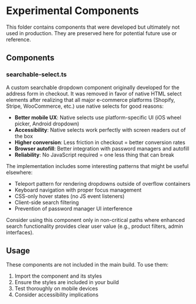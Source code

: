 # Experimental Components

This folder contains components that were developed but ultimately not used in production. They are preserved here for potential future use or reference.

## Components

### searchable-select.ts

A custom searchable dropdown component originally developed for the address form in checkout. It was removed in favor of native HTML select elements after realizing that all major e-commerce platforms (Shopify, Stripe, WooCommerce, etc.) use native selects for good reasons:

- **Better mobile UX**: Native selects use platform-specific UI (iOS wheel picker, Android dropdown)
- **Accessibility**: Native selects work perfectly with screen readers out of the box
- **Higher conversion**: Less friction in checkout = better conversion rates
- **Browser autofill**: Better integration with password managers and autofill
- **Reliability**: No JavaScript required = one less thing that can break

The implementation includes some interesting patterns that might be useful elsewhere:
- Teleport pattern for rendering dropdowns outside of overflow containers
- Keyboard navigation with proper focus management
- CSS-only hover states (no JS event listeners)
- Client-side search filtering
- Prevention of password manager UI interference

Consider using this component only in non-critical paths where enhanced search functionality provides clear user value (e.g., product filters, admin interfaces).

## Usage

These components are not included in the main build. To use them:

1. Import the component and its styles
2. Ensure the styles are included in your build
3. Test thoroughly on mobile devices
4. Consider accessibility implications